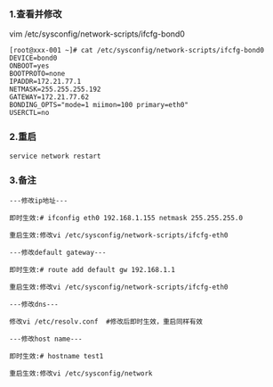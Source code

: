  ### 1.查看并修改
 
 vim /etc/sysconfig/network-scripts/ifcfg-bond0 
 
 ```
 [root@xxx-001 ~]# cat /etc/sysconfig/network-scripts/ifcfg-bond0 
 DEVICE=bond0
 ONBOOT=yes
 BOOTPROTO=none
 IPADDR=172.21.77.1
 NETMASK=255.255.255.192
 GATEWAY=172.21.77.62
 BONDING_OPTS="mode=1 miimon=100 primary=eth0"
 USERCTL=no
```
### 2.重启

    service network restart

### 3.备注
    ---修改ip地址---
    
    即时生效:# ifconfig eth0 192.168.1.155 netmask 255.255.255.0
    
    重启生效:修改vi /etc/sysconfig/network-scripts/ifcfg-eth0
    
    ---修改default gateway---
    
    即时生效:# route add default gw 192.168.1.1
    
    重启生效:修改vi /etc/sysconfig/network-scripts/ifcfg-eth0
    
    ---修改dns---
    
    修改vi /etc/resolv.conf  #修改后即时生效，重启同样有效
    
    ---修改host name---
    
    即时生效:# hostname test1
    
    重启生效:修改vi /etc/sysconfig/network